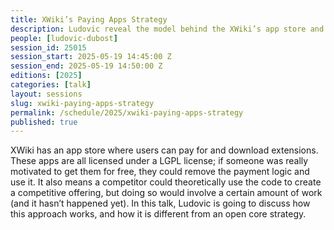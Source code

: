 ```yaml
---
title: XWiki’s Paying Apps Strategy
description: Ludovic reveal the model behind the XWiki’s app store and why it’s no open core.
people: [ludovic-dubost]
session_id: 25015
session_start: 2025-05-19 14:45:00 Z
session_end: 2025-05-19 14:50:00 Z
editions: [2025]
categories: [talk]
layout: sessions
slug: xwiki-paying-apps-strategy
permalink: /schedule/2025/xwiki-paying-apps-strategy
published: true
---
```


XWiki has an app store where users can pay for and download extensions. These apps are all licensed under a LGPL 
license; if someone was really motivated to get them for free, they could remove the payment logic and use it. 
It also means a competitor could theoretically use the code to create a competitive offering, but doing so 
would involve a certain amount of work (and it hasn’t happened yet). In this talk, Ludovic is going to discuss 
how this approach works, and how it is different from an open core strategy. 
